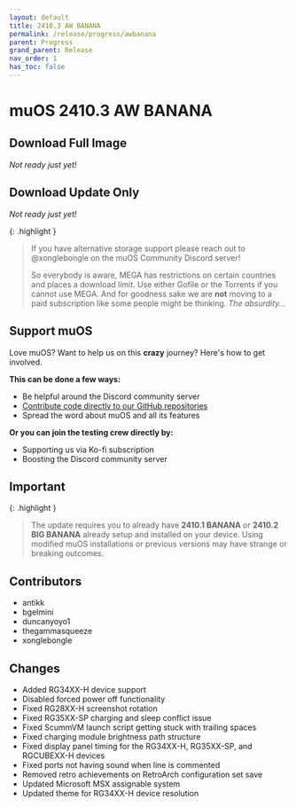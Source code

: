 ```yaml
---
layout: default
title: 2410.3 AW BANANA
permalink: /release/progress/awbanana
parent: Progress
grand_parent: Release
nav_order: 1
has_toc: false
---
```


# muOS 2410.3 AW BANANA

## Download Full Image

_Not ready just yet!_

## Download Update Only

_Not ready just yet!_

{: .highlight }
> If you have alternative storage support please reach out to @xonglebongle on the muOS Community Discord server!
>
> So everybody is aware, MEGA has restrictions on certain countries and places a download limit. Use either Gofile or
> the Torrents if you cannot use MEGA. And for goodness sake we are **not** moving to a paid subscription like some
> people might be thinking.  _The absurdity..._

## Support muOS

Love muOS? Want to help us on this **crazy** journey? Here's how to get involved.

**This can be done a few ways:**

- Be helpful around the Discord community server
- [Contribute code directly to our GitHub repositories](https://github.com/MustardOS)
- Spread the word about muOS and all its features

**Or you can join the testing crew directly by:**

- Supporting us via Ko-fi subscription
- Boosting the Discord community server

## Important

{: .highlight }
> The update requires you to already have **2410.1 BANANA** or **2410.2 BIG BANANA** already setup and installed
> on your device. Using modified muOS installations or previous versions may have strange or breaking outcomes.

## Contributors

* antikk
* bgelmini
* duncanyoyo1
* thegammasqueeze
* xonglebongle

## Changes
* Added RG34XX-H device support
* Disabled forced power off functionality
* Fixed RG28XX-H screenshot rotation
* Fixed RG35XX-SP charging and sleep conflict issue
* Fixed ScummVM launch script getting stuck with trailing spaces
* Fixed charging module brightness path structure
* Fixed display panel timing for the RG34XX-H, RG35XX-SP, and RGCUBEXX-H devices
* Fixed ports not having sound when line is commented
* Removed retro achievements on RetroArch configuration set save
* Updated Microsoft MSX assignable system
* Updated theme for RG34XX-H device resolution
